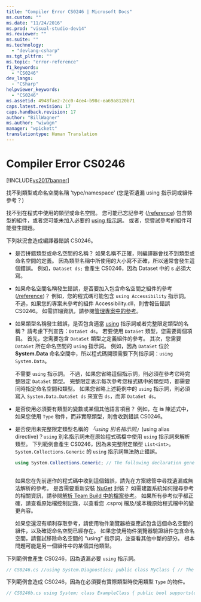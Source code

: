 ```yaml
---
title: "Compiler Error CS0246 | Microsoft Docs"
ms.custom: ""
ms.date: "11/24/2016"
ms.prod: "visual-studio-dev14"
ms.reviewer: ""
ms.suite: ""
ms.technology: 
  - "devlang-csharp"
ms.tgt_pltfrm: ""
ms.topic: "error-reference"
f1_keywords: 
  - "CS0246"
dev_langs: 
  - "CSharp"
helpviewer_keywords: 
  - "CS0246"
ms.assetid: 4948fae2-2cc0-4ce4-b98c-ea69a8120b71
caps.latest.revision: 17
caps.handback.revision: 17
author: "BillWagner"
ms.author: "wiwagn"
manager: "wpickett"
translationtype: Human Translation
---
```

# Compiler Error CS0246
[!INCLUDE[vs2017banner](../../../csharp/includes/vs2017banner.md)]

找不到類型或命名空間名稱 'type\/namespace' \(您是否遺漏 using 指示詞或組件參考？\)  
  
 找不到在程式中使用的類型或命名空間。 您可能已忘記參考 \([\/reference](../../../csharp/language-reference/compiler-options/reference-compiler-option.md)\) 包含類型的組件，或者您可能未加入必要的 [using 指示詞](../../../csharp/language-reference/keywords/using-directive.md)。  或者，您嘗試參考的組件可能發生問題。  
  
 下列狀況會造成編譯器錯誤 CS0246。  
  
-   是否拼錯類型或命名空間的名稱？ 如果名稱不正確，則編譯器會找不到類型或命名空間的定義。 因為類型名稱中所使用的大小寫不正確，所以通常會發生這個錯誤。 例如，`Dataset ds;` 會產生 CS0246，因為 Dataset 中的 s 必須大寫。  
  
-   如果命名空間名稱發生錯誤，是否要加入包含命名空間之組件的參考 \([\/reference](../../../csharp/language-reference/compiler-options/reference-compiler-option.md)\)？ 例如，您的程式碼可能包含 `using Accessibility` 指示詞。 不過，如果您的專案未參考的組件 Accessibility.dll，則會報告錯誤 CS0246。 如需詳細資訊，請參閱[管理專案中的參考](/visual-studio/ide/managing-references-in-a-project)。  
  
-   如果類型名稱發生錯誤，是否包含適當 [using](../../../csharp/language-reference/keywords/using.md) 指示詞或者完整限定類型的名稱？ 請考慮下列宣告：`DataSet ds`。 若要使用 `DataSet` 類型，您需要兩個項目。 首先，您需要包含 `DataSet` 類型之定義組件的參考。 其次，您需要 `DataSet` 所在命名空間的 `using` 指示詞。 例如，因為 `DataSet` 位於 **System.Data** 命名空間中，所以程式碼開頭需要下列指示詞：`using System.Data`。  
  
     不需要 `using` 指示詞。 不過，如果您省略這個指示詞，則必須在參考它時完整限定 `DataSet` 類型。 完整限定表示每次參考您程式碼中的類型時，都需要同時指定命名空間和類型。 如果您省略上述範例中的 `using` 指示詞，則必須寫入 `System.Data.DataSet ds` 來宣告 `ds`，而非 `DataSet ds`。  
  
-   是否使用必須要有類型的變數或某個其他語言項目？ 例如，在 **is** 陳述式中，如果您使用 `Type` 物件，而非實際類型，則會收到錯誤 CS0246。  
  
-   是否使用未完整限定類型名稱的 *「using 別名指示詞」*\(using alias directive\)？`using` 別名指示詞未在原始程式碼檔中使用 `using` 指示詞來解析類型。 下列範例會產生 CS0246，因為未完整限定類型 `List<int>`。`System.Collections.Generic` 的 `using` 指示詞無法防止錯誤。  
  
    ```c#  
    using System.Collections.Generic; // The following declaration generates CS0246. using myAliasName = List<int>; // To avoid the error, fully qualify List. using myAliasName2 = System.Collections.Generic.List<int>;  
  
    ```  
  
     如果您在先前運作的程式碼中收到這個錯誤，請先在方案總管中尋找遺漏或無法解析的參考。 是否需要重新安裝 [NuGet](https://www.nuget.org/) 封裝？ 如需建置系統如何搜尋參考的相關資訊，請參閱[解析 Team Build 中的檔案參考](http://blogs.msdn.com/b/manishagarwal/archive/2005/09/28/474769.aspx)。 如果所有參考似乎都正確，請查看原始檔控制記錄，以查看您 .csproj 檔及\/或本機原始程式檔中的變更內容。  
  
     如果您還沒有順利存取參考，請使用物件瀏覽器檢查應該包含這個命名空間的組件，以及確認命名空間已經存在。 如果您使用物件瀏覽器驗證組件包含命名空間，請嘗試移除命名空間的 “using” 指示詞，並查看其他中斷的部分。 根本問題可能是另一個組件中的某個其他類型。  
  
 下列範例會產生 CS0246，因為遺漏必要 `using` 指示詞。  
  
```c#  
// CS0246.cs //using System.Diagnostics; public class MyClass { // The following line causes CS0246. To fix the error, uncomment // the using directive for the namespace for this attribute, // System.Diagnostics. [Conditional("A")] public void Test() { } public static void Main() { } }  
```  
  
 下列範例會造成 CS0246，因為在必須要有實際類型時使用類型 `Type` 的物件。  
  
```c#  
// CS0246b.cs using System; class ExampleClass { public bool supports(object o, Type t) { // The following line causes CS0246. You must use an // actual type, such as ExampleClass, String, or Type. if (o is t) { return true; } return false; } } class Program { public static void Main() { ExampleClass myC = new ExampleClass(); myC.supports(myC, myC.GetType()); } }  
  
```